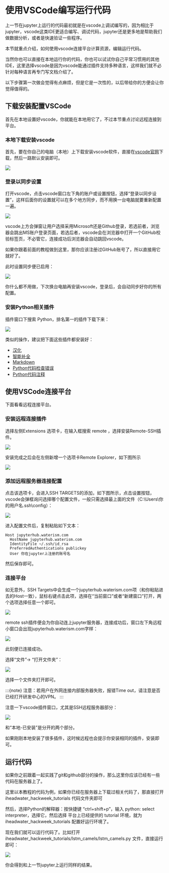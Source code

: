 # 使用VSCode编写运行代码

上一节在jupyter上运行的代码最初就是在vscode上调试编写的，因为相比于jupyter，vscode这类IDE更适合编写、调试代码，jupyter还是更多地是帮助我们做数据分析，或者是快速验证一些程序。

本节就重点介绍，如何使用vscode连接平台计算资源，编辑运行代码。

当然你也可以直接在本地运行你的代码，你也可以试试你自己平常习惯用的其他IDE，这里选择vscode是因为vscode能通过插件支持多种语言，这样我们就不必针对每种语言再专门写文档介绍了。

以下步骤第一次做会觉得有点麻烦，但是它是一次性的，以后带给你的方便会让你觉得值得的。

## 下载安装配置VSCode

首先在本地设置好vscode，你就能在本地用它了，不过本节重点讨论远程连接到平台。

### 本地下载安装vscode

首先，要在你自己的电脑（本地）上下载安装vscode软件，直接在[vscode官网](https://code.visualstudio.com/)下载，然后一路默认安装即可。

![](../img/vscode_download.png)

### 登录以同步设置

打开vscode，点击vscode窗口左下角的账户或设置按钮，选择“登录以同步设置”，这样后面你的设置就可以在多个地方同步，而不用换一台电脑就要重新配置一遍。

![](../img/vscode_login.png)

vscode上方会弹窗让用户选择采用Microsoft还是Github登录，若选前者，浏览器会跳出MS账户登录页面，若选后者，vscode会在浏览器中打开一个GitHub校验标签页，不必管它，连接成功后浏览器会自动跳回vscode。

如果你跟着前面的教程做到这里，那你应该注册过GitHub账号了，所以直接用它就好了。

此时设置同步便已启用：

![](../img/vscode_sync_opened.png)

你什么都不用做，下次换台电脑再安装vscode，登录后，会自动同步好你的所有配置。

### 安装Python相关插件

插件窗口下搜索 Python，排名第一的插件下载下来：

![](../img/vscode_plugin_python.png)

类似的操作，建议把下面这些插件都安装好：

- [汉化](https://marketplace.visualstudio.com/items?itemName=MS-CEINTL.vscode-language-pack-zh-hans)
- [智能补全](https://marketplace.visualstudio.com/items?itemName=VisualStudioExptTeam.vscodeintellicode)
- [Markdown](https://marketplace.visualstudio.com/items?itemName=yzhang.markdown-all-in-one)
- [Python代码检查错误](https://marketplace.visualstudio.com/items?itemName=ms-python.vscode-pylance)
- [Python代码注释](https://marketplace.visualstudio.com/items?itemName=njpwerner.autodocstring)

## 使用VSCode连接平台

下面看看远程连接平台。

### 安装远程连接插件

选择左侧Extensions 选项卡，在输入框搜索 remote ，选择安装Remote-SSH插件。

![](../img/vscode_install_plugin.png)

安装完成之后会在左侧新增一个选项卡Remote Explorer，如下图所示

![](../img/vscode_remote_plugin.png)

### 添加远程服务器连接配置

点击该选项卡，会进入SSH TARGETS的添加，如下图所示，点击设置按钮，vscode会弹框询问选择哪个配置文件，一般只需选择最上面的文件（C:\Users\你的用户名\.ssh\config）：

![](../img/vscode_ssh_setting.png)

进入配置文件后，复制粘贴如下文本：

```Plain Text
Host jupyterhub.waterism.com
  HostName jupyterhub.waterism.com
  IdentityFile ~/.ssh/id_rsa
  PreferredAuthentications publickey
  User 你在jupyter上注册的账号名
```

然后保存即可。

### 连接平台

如无意外，SSH Targets中会生成一个jupyterhub.waterism.com项（和你粘贴进去的Host一致），鼠标右键点击此项，选择在“当前窗口”或者“新建窗口”打开，两个选项选择任意一个即可。

![](../img/vscode_ssh_connect.png)

remote ssh插件便会为你自动连上jupyter服务器，连接成功后，窗口左下角远程小窗口会出现jupyterhub.waterism.com字样：

![](../img/vscode_ssh_login.png)

此刻便已连接成功。

选择“文件”-> “打开文件夹”：

![](../img/vscode_ssh_opendir.png)

选择一个文件夹打开即可。

:::{note}
注意：若用户在外网连接内部服务器失败，报错Time out，请注意是否已经打开研发中心的VPN。
:::

注意一下vscode插件窗口，尤其是SSH远程服务器部分：

![](../img/vscode_ssh_plugin.png)

和“本地-已安装”是分开的两个部分。

如果刚刚本地安装了很多插件，这时候远程也会提示你安装相同的插件，安装即可。

## 运行代码

如果你之前跟着一起实践了git和github部分的操作，那么这里你应该已经有一些代码在服务器上了。

这里以本教程的代码为例，如果你已经在服务器上下载过相关代码了，那直接打开 iheadwater_hackweek_tutorials 代码文件夹即可

然后，选择Python的解释器：按快捷键 “ctrl+shift+p”，输入 python: select interpreter，选择它，然后选择 平台上已经提供的 tutorial 环境，就为iheadwater_hackweek_tutorials 配置好运行环境了。

现在我们就可以运行代码了。比如打开iheadwater_hackweek_tutorials/lstm_camels/lstm_camels.py 文件，直接运行即可：

![](../img/vscode_ssh_runpython.png)

你会得到和上一节jupyter上运行同样的结果。
